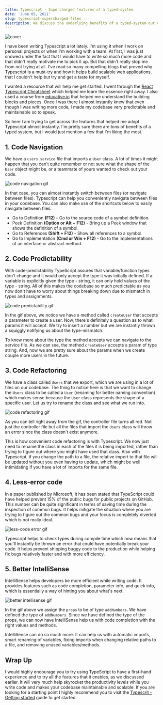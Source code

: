 ```yaml
---
title: Typescript - Supercharged features of a typed-system
date: 'June 05, 2021'
slug: typescript-supercharged-files
description: We discuss the underlying benefits of a typed-system out of the box and how it can help write maintainable, scalable, and less error prone code.
---
```


<div>
  <img src="/blog/typescript-supercharged-features/cover.png" alt="cover" />
</div>

I have been writing Typescript a lot lately. I'm using it when I work on personal projects or when I'm working with a team. At first, I was just snowed under the fact that I would have to write so much more code and that didn't really motivate me to pick it up. But that didn't really stop me from not trying at all. I've read so many compelling blogs that proved why Typescript is a must-try and how it helps build scalable web applications, that I couldn't help but try and get a taste for myself.

I wanted a resource that will help me get started. I went through the [React Typescript Cheatsheet](https://react-typescript-cheatsheet.netlify.app/) which helped me learn the essence right away. I also used a course from [educative.io](https://www.educative.io/) that helped me understand the building blocks and pieces. Once I was there I almost instantly knew that even though I was writing more code, I made my codebase very predictable and maintainable so to speak.

So here I am trying to get across the features that helped me adopt Typescript almost instantly. I'm pretty sure there are tons of benefits of a typed system, but I would just mention a few that I'm liking the most.

## 1. Code Navigation

We have a `users.service` file that imports a `User` class. A lot of times it might happen that you can't quite remember or not sure what the shape of the `User` object might be, or a teammate of yours wanted to check out your code.

<div>
  <img
    src="/blog/typescript-supercharged-features/code-navigation-ezgif.gif"
    alt="code navigation gif"
  />
</div>

In that case, you can almost instantly switch between files (or navigate between files). Typescript can help you conveniently navigate between files in your codebase. You can also make use of the shortcuts below to easily navigate between files.

- Go to Definition **(F12)** - Go to the source code of a symbol definition.
- Peek Definition **(Option or Alt + F12)** - Bring up a Peek window that shows the definition of a symbol.
- Go to References **(Shift + F12)** - Show all references to a symbol.
- Go to Implementation **(Cmd or Win + F12)** - Go to the implementations of an interface or abstract method.

## 2. Code Predictability

With code-predictability TypeScript assures that variable/function types don't change and it would only accept the type it was initially defined. If a variable is explicitly given the type - string, it can only hold values of the type - string. All of this makes the codebase so much predictable as you now don't have to worry about things breaking down due to mismatch in types and assignments.

<div>
  <img
    src="/blog/typescript-supercharged-features/code-predictability-ezgif.gif"
    alt="code predictability gif"
  />
</div>

In the gif above, we notice we have a method called `createUser` that accepts a parameter to create a user. Now, there's definitely a question as to what params it will accept. We try to insert a number but we are instantly thrown a squiggly notifying us about the type-mismatch.

To know more about the type the method accepts we can navigate to the service file. As we can see, the method `createUser` accepts a param of type string. And, now we are pretty sure about the params when we create couple more users in the future.

## 3. Code Refactoring

We have a class called `Users` that we export, which we are using in a lot of files on our codebase. The thing to notice here is that we want to change the `Users` class to be called a `User` (renaming for better naming convention) which makes sense because the `User` class represents the shape of a specific user. Let us try to rename the class and see what we run into.

<div>
  <img
    src="/blog/typescript-supercharged-features/code-refactoring-ezgif.gif"
    alt="code refactoring gif"
  />
</div>

As you can tell right away from the gif, the controller file turns all red. Not just the controller file but all the files that import the `Users` class will throw an error since the class doesn't exist anymore.

This is how convenient code refactoring is with Typescript. We now just need to rename the class in each of the files it is being imported, rather than trying to figure out where you might have used that class. Also with Typescript, if you change the path to a file, the relative import to that file will be updated without you even having to update, which might be well intimidating if you have a lot of imports for the same file.

## 4. Less-error code

In a paper published by Microsoft, it has been stated that TypeScript could have helped prevent 15% of the public bugs for public projects on GitHub. This number can be quite significant in terms of saving time during the inspection of common bugs. It helps mitigate the situation where you are trying to figure out the common bugs and your focus is completely diverted which is not really ideal.

<div>
  <img
    src="/blog/typescript-supercharged-features/less-error-code-ezgif.gif"
    alt="less-code error gif"
  />
</div>

Typescript helps to check types during compile time which now means that you'll instantly be thrown an error that could have potentially break your code. It helps prevent shipping buggy code to the production while helping fix bugs relatively faster and with more efficiency.

## 5. Better IntelliSense

IntelliSense helps developers be more efficient while writing code. It provides features such as code completion, parameter info, and quick info, which is essentially a way of hinting you about what's next.

<div>
  <img
    src="/blog/typescript-supercharged-features/better-intellisense-ezgif.gif"
    alt="better intellisense gif"
  />
</div>

In the gif above we assign the `props` to be of type `addNumbers`. We have defined the type of `addNumbers`. Since we have defined the type of the props, we can now have IntelliSense help us with code completion with the right values and methods.

IntelliSense can do so much more. It can help us with automatic imports, smart renaming of variables, fixing imports when changing relative paths to a file, and removing unused variables/methods.

## Wrap Up

I would highly encourage you to try using TypeScript to have a first-hand experience and to try all the features that it enables, as we discussed earlier. It will very much help skyrocket the productivity levels while you write code and makes your codebase maintainable and scalable. If you are looking for a starting point I highly recommend you to visit the [Typescrit - Getting started](https://www.typescriptlang.org/docs/) guide to get started.

